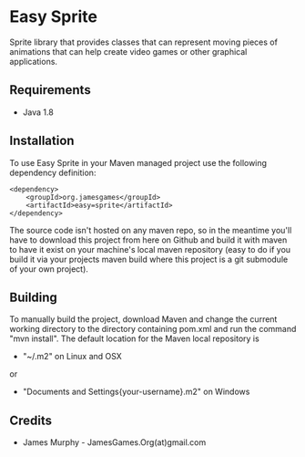 Easy Sprite
===============

Sprite library that provides classes that can represent moving pieces of animations that can help create video games or other graphical applications.

## Requirements

* Java 1.8

## Installation

To use Easy Sprite in your Maven managed project use the
following dependency definition:

    <dependency>
        <groupId>org.jamesgames</groupId>
        <artifactId>easy=sprite</artifactId>
    </dependency>

The source code isn't hosted on any maven repo, so in the meantime you'll have to download this project from here on Github and build it with maven to have it exist on your machine's local maven repository (easy to do if you build it via your projects maven build where this project is a git submodule of your own project).

## Building

To manually build the project, download Maven and change the current
working directory to the directory containing pom.xml and run the
command "mvn install".
The default location for the Maven local repository is

* "~/.m2" on Linux and OSX

or

* "Documents and Settings\{your-username}\.m2" on Windows

## Credits

* James Murphy - JamesGames.Org(at)gmail.com